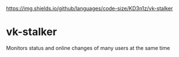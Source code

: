 https://img.shields.io/github/languages/code-size/KD3n1z/vk-stalker
# vk-stalker
Monitors status and online changes of many users at the same time

